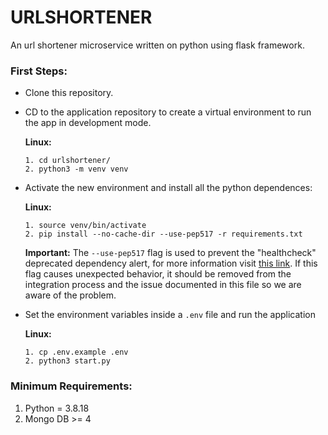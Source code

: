 # URLSHORTENER

An url shortener microservice written on python using flask framework.


### First Steps:

- Clone this repository.
- CD to the application repository to create a virtual environment to run the app in development mode.
 
    **Linux:**
    ```
    1. cd urlshortener/
    2. python3 -m venv venv
    ```

- Activate the new environment and install all the python dependences:

    **Linux:**
    ```
    1. source venv/bin/activate
    2. pip install --no-cache-dir --use-pep517 -r requirements.txt
    ```
    **Important:** The `--use-pep517` flag is used to prevent the "healthcheck" deprecated dependency alert, for more information visit [this link](https://github.com/pypa/pip/issues/8559). If this flag causes unexpected behavior, it should be removed from the integration process and the issue documented in this file so we are aware of the problem.

- Set the environment variables inside a `.env` file and run the application

    **Linux:**
    ```
    1. cp .env.example .env
    2. python3 start.py
    ```

### Minimum Requirements:

1. Python = 3.8.18
2. Mongo DB >= 4 